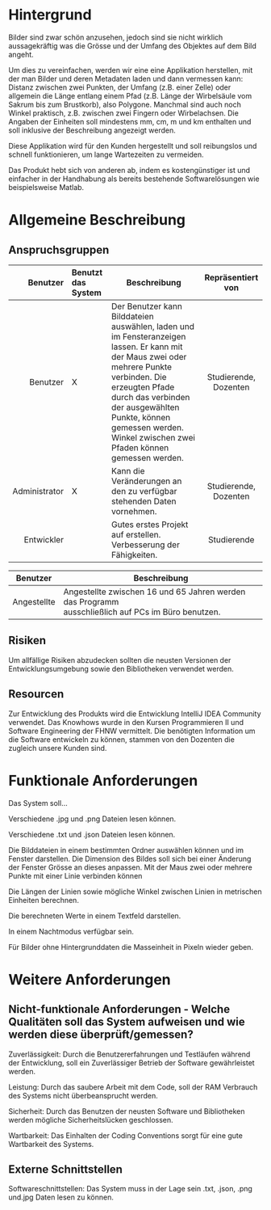 # Hintergrund 

Bilder sind zwar schön anzusehen, jedoch sind sie nicht wirklich aussagekräftig was die Grösse und der Umfang des Objektes auf dem Bild angeht.  

Um dies zu vereinfachen, werden wir eine eine Applikation herstellen, mit der man Bilder und deren Metadaten laden und dann vermessen kann: Distanz zwischen zwei Punkten, der Umfang (z.B. einer Zelle) oder allgemein die Länge entlang einem Pfad (z.B. Länge der Wirbelsäule vom Sakrum bis zum Brustkorb), also Polygone. Manchmal sind auch noch Winkel praktisch, z.B. zwischen zwei Fingern oder Wirbelachsen. Die Angaben der Einheiten soll mindestens mm, cm, m und km enthalten und soll inklusive der Beschreibung angezeigt werden. 

Diese Applikation wird für den Kunden hergestellt und soll reibungslos und schnell funktionieren, um lange Wartezeiten zu vermeiden.  

Das Produkt hebt sich von anderen ab, indem es kostengünstiger ist und einfacher in der Handhabung als bereits bestehende Softwarelösungen wie beispielsweise Matlab. 

# Allgemeine Beschreibung
## Anspruchsgruppen

| Benutzer | Benutzt das System | Beschreibung | Repräsentiert von |
|--------------:|:-------------|----------------|:-------------:|
|Benutzer|X       |Der Benutzer kann Bilddateien auswählen, laden und im Fensteranzeigen lassen. Er kann mit der Maus zwei oder mehrere Punkte verbinden. Die erzeugten Pfade durch das verbinden der ausgewählten Punkte, können gemessen werden. Winkel zwischen zwei Pfaden können gemessen werden.         |Studierende, Dozenten       |
|Administrator|X       |Kann die Veränderungen an den zu verfügbar stehenden Daten vornehmen.          |Studierende, Dozenten         |
|Entwickler|        |Gutes erstes Projekt auf erstellen. Verbesserung der Fähigkeiten.          |Studierende        |

|Benutzer   | Beschreibung  |
|---|---|
|Angestellte   |Angestellte zwischen 16 und 65 Jahren werden das Programm <br> ausschließlich auf PCs im Büro benutzen.|

## Risiken

Um allfällige Risiken abzudecken sollten die neusten Versionen der Entwicklungsumgebung sowie den Bibliotheken verwendet werden.  

## Resourcen

Zur Entwicklung des Produkts wird die Entwicklung IntelliJ IDEA Community verwendet. Das Knowhows wurde in den Kursen Programmieren II und Software Engineering der FHNW vermittelt. Die benötigten Information um die Software entwickeln zu können, stammen von den Dozenten die zugleich unsere Kunden sind.  

# Funktionale Anforderungen

Das System soll…  

  

Verschiedene .jpg und .png Dateien lesen können. 

Verschiedene .txt und .json Dateien lesen können. 

Die Bilddateien in einem bestimmten Ordner auswählen können und im Fenster darstellen. Die Dimension des Bildes soll sich bei einer Änderung der Fenster Grösse an dieses anpassen. Mit der Maus zwei oder mehrere Punkte mit einer Linie verbinden können 

Die Längen der Linien sowie mögliche Winkel zwischen Linien in metrischen Einheiten berechnen.  

Die berechneten Werte in einem Textfeld darstellen.  

In einem Nachtmodus verfügbar sein. 

Für Bilder ohne Hintergrunddaten die Masseinheit in Pixeln wieder geben.  

# Weitere Anforderungen
## Nicht-funktionale Anforderungen - Welche Qualitäten soll das System aufweisen und wie werden diese überprüft/gemessen?

Zuverlässigkeit: Durch die Benutzererfahrungen und Testläufen während der Entwicklung, soll ein Zuverlässiger Betrieb der Software gewährleistet werden.   

Leistung:  Durch das saubere Arbeit mit dem Code, soll der RAM Verbrauch des Systems nicht überbeansprucht werden. 

Sicherheit: Durch das Benutzen der neusten Software und Bibliotheken werden mögliche Sicherheitslücken geschlossen. 

Wartbarkeit: Das Einhalten der Coding Conventions sorgt für eine gute Wartbarkeit des Systems.  

## Externe Schnittstellen

Softwareschnittstellen: Das System muss in der Lage sein .txt, .json, .png und.jpg Daten lesen zu können. 

